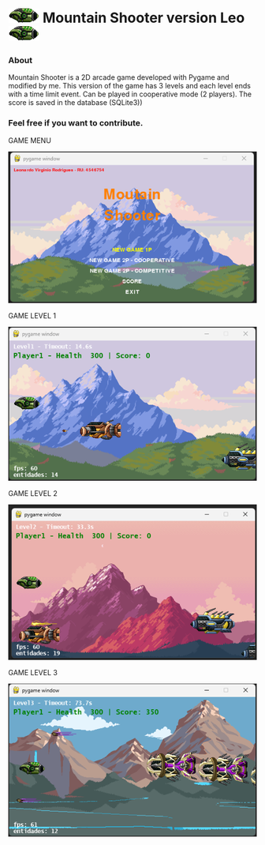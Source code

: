 ![alt text](https://github.com/Leonardo-Virginio-Rodrigues/Mountain-Shooter---Leonardo/blob/main/asset/Player1.png?raw=true "Mountain Shooter") Mountain Shooter version Leo ![alt text](https://github.com/Leonardo-Virginio-Rodrigues/Mountain-Shooter---Leonardo/blob/main/asset/Player1.png?raw=true "Mountain Shooter")
===============
 

### About

Mountain Shooter is a 2D arcade game developed with Pygame and modified by me. This version of the game has 3 levels and each level ends with a time limit event.
Can be played in cooperative mode (2 players).
The score is saved in the database (SQLite3))


### Feel free if you want to contribute.



GAME MENU

![Menu](data/asset/menu.png)

GAME LEVEL 1

![Level1](data/asset/level1.png)

GAME LEVEL 2

![Level2](data/asset/level2.png)

GAME LEVEL 3

![Level3](data/asset/level3.png)

